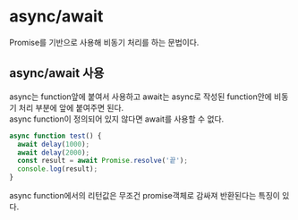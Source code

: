 # async/await
Promise를 기반으로 사용해 비동기 처리를 하는 문법이다.

## async/await 사용
async는 function앞에 붙여서 사용하고 await는 async로 작성된 function안에 비동기 처리 부분에 앞에 붙여주면 된다.   
async function이 정의되어 있지 않다면 await를 사용할 수 없다.

```javascript
async function test() {
  await delay(1000);
  await delay(2000);
  const result = await Promise.resolve('끝');
  console.log(result);
}
```
async function에서의 리턴값은 무조건 promise객체로 감싸져 반환된다는 특징이 있다.